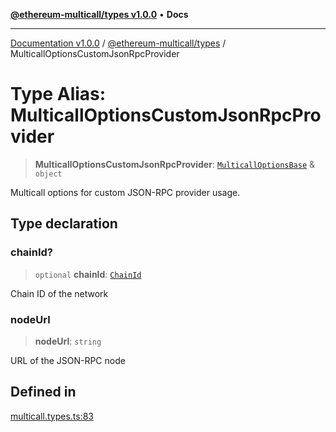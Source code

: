 [**@ethereum-multicall/types v1.0.0**](../README.md) • **Docs**

***

[Documentation v1.0.0](../../../packages.md) / [@ethereum-multicall/types](../README.md) / MulticallOptionsCustomJsonRpcProvider

# Type Alias: MulticallOptionsCustomJsonRpcProvider

> **MulticallOptionsCustomJsonRpcProvider**: [`MulticallOptionsBase`](MulticallOptionsBase.md) & `object`

Multicall options for custom JSON-RPC provider usage.

## Type declaration

### chainId?

> `optional` **chainId**: [`ChainId`](ChainId.md)

Chain ID of the network

### nodeUrl

> **nodeUrl**: `string`

URL of the JSON-RPC node

## Defined in

[multicall.types.ts:83](https://github.com/niZmosis/ethereum-multicall/blob/2a2d077a99c23b464a4e40dd6375d06ce98594bd/packages/types/src/multicall.types.ts#L83)

